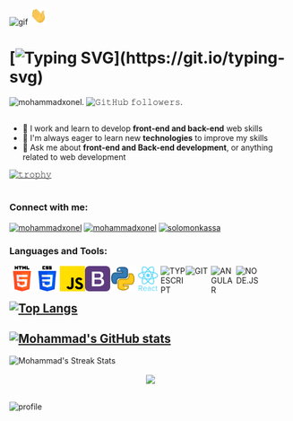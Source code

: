 <img src="https://github.com/mohammadxonel/mohammadxonel/blob/main/icons/Welcome.gif" width="850" height="350" align="center" alt="gif" />

<img src="https://github.com/mohammadxonel/mohammadxonel/blob/main/icons/Hi.gif" width="30" alt="gif" />


# [![Typing SVG](https://readme-typing-svg.demolab.com?font=Monoton&size=23&duration=4500&pause=1000&color=F70000&width=450&lines=Hi%2C+I'm+Mohammad+%F0%9F%99%82;I+am+a+Full+Stack+Web+Developer;Welcome+to+My+Github!)](https://git.io/typing-svg)


<p align="left"> 
<img src="https://komarev.com/ghpvc/?username=mohammadxonel&label=Profile%20views&color=C20000&style=flat" alt="mohammadxonel" />.
<img src="https://img.shields.io/github/followers/mohammadxonel?color=c20000&style=plastic" alt="𝙶𝚒𝚝𝙷𝚞𝚋 𝚏𝚘𝚕𝚕𝚘𝚠𝚎𝚛𝚜" >.
</p>


##
- 🔭 I work and learn to develop **front-end and back-end** web skills
- 🌱 I'm always eager to learn new **technologies** to improve my skills
- 💬 Ask me about **front-end and Back-end development**, or anything related to web development

[![𝚝𝚛𝚘𝚙𝚑𝚢](https://github-profile-trophy.vercel.app/?username=mohammadxonel&theme=radical)](https://github.com/mohammadxonel)

#

<h3 align="left">Connect with me:</h3>
<p align="left">
<a href="https://www.linkedin.com/in/mohammadxonel/" target="blank"><img align="center" src="https://raw.githubusercontent.com/rahuldkjain/github-profile-readme-generator/master/src/images/icons/Social/linked-in-alt.svg" alt="mohammadxonel" height="30" width="40" /></a>
<a href="https://twitter.com/mohammadxonel" target="blank"><img align="center" src="https://raw.githubusercontent.com/rahuldkjain/github-profile-readme-generator/master/src/images/icons/Social/twitter.svg" alt="mohammadxonel" height="30" width="40" /></a>
<a href="https://www.instagram.com/mohammadxonel/" target="blank"><img align="center" src="https://raw.githubusercontent.com/rahuldkjain/github-profile-readme-generator/master/src/images/icons/Social/instagram.svg" alt="solomonkassa" height="30" width="40" /></a>

</p>

<h3>Languages and Tools:</h3>

<img align="left" alt="HTML" width="45px" src="https://github.com/mohammadxonel/mohammadxonel/blob/main/icons/html-5.png" />
<img align="left" alt="CSS" width="45px" src="https://github.com/mohammadxonel/mohammadxonel/blob/main/icons/css-3.png" />
<img align="left" alt="JS" width="45px" src="https://github.com/mohammadxonel/mohammadxonel/blob/main/icons/js.png">
<img align="left" alt="BOOTSTRAP" width="45px" src="https://github.com/mohammadxonel/mohammadxonel/blob/main/icons/bootstrap.png" />
<img align="left" alt="PYTHON" width="45px" src="https://github.com/mohammadxonel/mohammadxonel/blob/main/icons/python.png" />
<img align="left" alt="REACT" width="45px" src="https://github.com/mohammadxonel/mohammadxonel/blob/main/icons/react.png" />
<img align="left" alt="TYPESCRIPT" width="45px" src="https://github.com/mohammadxxali/README.md/blob/main/icons/typescript.png" />
<img align="left" alt="GIT" width="45px" src="https://github.com/mohammadxxali/README.md/blob/main/icons/git.png" />
<img align="left" alt="ANGULAR" width="45px" src="https://github.com/mohammadxxali/README.md/blob/main/icons/Angular.png" />
<img align="left" alt="NODE.JS" width="45px" src="https://github.com/mohammadxxali/README.md/blob/main/icons/node.js.png" />

<br/>
<br/>

## [![Top Langs](https://github-readme-stats.vercel.app/api/top-langs/?username=mohammadxxali&layout=compact&theme=dark)](https://github.com/mohammadxxali/github-readme-stats)

## [![Mohammad's GitHub stats](https://github-readme-stats.vercel.app/api?username=mohammadxxali&count_private=true&show_icons=true&theme=dark)](https://github.com/mohammadxxali/github-readme-stats)
<div align="left">
  <img src="https://github-readme-streak-stats.herokuapp.com/?user=mohammadxxali&theme=dark" alt="Mohammad's Streak Stats"/>
</div>


<br/>

<div align="center">
  <img src="https://github.com/mohammadxxali/mohammadxxali/blob/main/icons/github-user-contribution.svg"/>
</div>

##

<img width="850" height="350" align="right" alt="profile" src="https://github.com/mohammadxxali/mohammadxxali/blob/main/icons/img.gif" />
